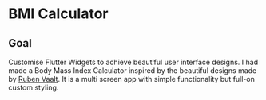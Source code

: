 # BMI Calculator 

## Goal

Customise Flutter Widgets to achieve beautiful user interface designs. 
I had made a Body Mass Index Calculator inspired by the beautiful designs made by [Ruben Vaalt](https://dribbble.com/shots/4585382-Simple-BMI-Calculator). It is a multi screen app with simple functionality but full-on custom styling. 
